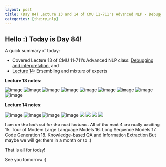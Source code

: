 ```yaml
---
layout: post
title: (Day 84) Lecture 13 and 14 of CMU 11-711's Advanced NLP - Debugging and model interpretation; Ensembling methods
categories: [theory,nlp]
---
```


## Hello :) Today is Day 84!
A quick summary of today:
* Covered Lecture 13 of CMU 11-711's Advanced NLP class: [Debugging and interpretation](https://youtu.be/c4UwOq2J9mQ?list=PL8PYTP1V4I8DZprnWryM4nR8IZl1ZXDjg), and
* [Lecture 14](https://youtu.be/MueCRSZ3RQ0?list=PL8PYTP1V4I8DZprnWryM4nR8IZl1ZXDjg): Ensembling and mixture of experts

**Lecture 13 notes:**

![image](https://github.com/user-attachments/assets/183330ea-05c3-40ab-a7c1-65a0299e7fcf)
![image](https://github.com/user-attachments/assets/7705ba4c-4b70-4b11-8822-725f160047a7)
![image](https://github.com/user-attachments/assets/0bf0ed8d-4acc-4309-beca-38be09f50fee)
![image](https://github.com/user-attachments/assets/0e962adc-7255-47ae-b419-466c2ef5339e)
![image](https://github.com/user-attachments/assets/2d592b22-01d4-4cae-ab39-df8b4acfd893)
![image](https://github.com/user-attachments/assets/ab795584-fee3-418e-8e48-d57b94487ff0)
![image](https://github.com/user-attachments/assets/e209f372-29f7-44e3-a87d-e20064459ab4)
![image](https://github.com/user-attachments/assets/b895c0a3-3b61-45e3-90ab-9ae83c13ce48)
![image](https://github.com/user-attachments/assets/be5b87cc-7387-43ec-b7cd-a5332ecf6528)

**Lecture 14 notes:**

![image](https://github.com/user-attachments/assets/35274626-704f-4d13-af65-192f9f1591c0)
![image](https://github.com/user-attachments/assets/1ab00170-7429-407d-9e57-51ab858ef1c1)
![image](https://github.com/user-attachments/assets/3bd743b4-b2f6-4cc1-aad5-f0c16ea51939)
![image](https://github.com/user-attachments/assets/5adbe54d-cfeb-49f3-9e91-d5f87bf081d5)
![](https://blogger.googleusercontent.com/img/a/AVvXsEiiqF1Jw1m41yDObKYCH5C3RcebOyVwnnJFhifVzMoXr-LsVpZs5CB-kZT0wgXyY9ddp9n5wAZ1GXe8eGbVmR4RIpP0pk_DdEvCu_ya8ReHvgLjbQ_kcOoqsI3cM2lXNShhVQkbmAMuNDBvn6owX5AEOpMUmOsSYzYj8GiAIR99rC9_hAov2iryHnDks1ea)
![](https://blogger.googleusercontent.com/img/a/AVvXsEgDUzMz93Fl4hLjInMkjG6_C6CZ6di_IJbjHCzkI56JhYvAbALhyGSxwXo-EQEJEci6uQzwW8diPdINvCtARIxMdFgjivOunP12wKm5ciyWIx9_gUgctT5eDFsdCkB_Wb3vvz_ENaJcYzxEw9SApaT6ftV3yVkKUx7Aj6YoFKdfyItdYJ3QC07LvLfl7qQi)
![](https://blogger.googleusercontent.com/img/a/AVvXsEhynVAfYaThahDNMQbwYQNcp6bnx345VCkj_grUStQT0Le6VTe9bPq9Bj_-5PlBzZoumA0P_k1Ca6QZDxF4ao87DtrLExEjWhnQ1aEfXnkhVryD6BPw9uZKSgTI8WJmObc2IdTplbtKkFpz-waCHyMmsetyxNheHjV3ZejkVzdrC0BQUnHrGw3uYuobhaNg)
![](https://blogger.googleusercontent.com/img/a/AVvXsEgNlkUgdjGDt5_rf6Sypp3d60VLNTS5LDLKkE7JVPcqHQMRba61wbhtS-oesP-ryKY4otUDjG4mXzvftQxgdyYdgDBHjOGKdWwkxroT_ccaOe-K6X4NZaFtjFLIxoIcQUEil0a8NWXAZiBlytXwKvN6zzzzaYWhaR2AD9ht6GuGI7zYPYzFxlE5TuA_zVFz)

I am on the look out for the next lectures. All of the next 4 are really exciting
15. Tour of Modern Large Language Models
16. Long Sequence Models
17. Code Generation
18. Knowledge-based QA and Information Extraction
But maybe we will get them in a month or so :(



That is all for today!

See you tomorrow :)
